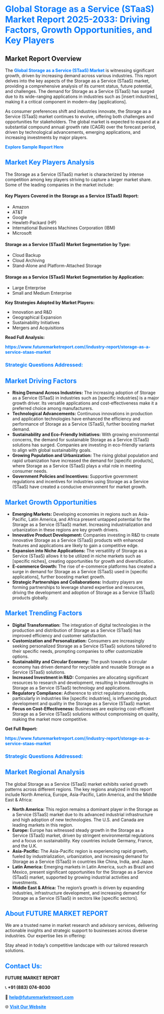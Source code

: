 <h1 style="color: #007BFF;">Global Storage as a Service (STaaS) Market Report 2025-2033: Driving Factors, Growth Opportunities, and Key Players</h1>

<section id="overview">
<h2>Market Report Overview</h2>
<p>The <a href="https://www.futuremarketreport.com//industry-report/storage-as-a-service-staas-market" style="color: #007BFF; text-decoration: none;"><strong>Global Storage as a Service (STaaS) Market</strong></a> is witnessing significant growth, driven by increasing demand across various industries. This report delves into the key aspects of the Storage as a Service (STaaS) market, providing a comprehensive analysis of its current status, future potential, and challenges. The demand for Storage as a Service (STaaS) has surged due to its wide-ranging applications in industries such as [insert industries], making it a critical component in modern-day [applications].</p>
<p>As consumer preferences shift and industries innovate, the Storage as a Service (STaaS) market continues to evolve, offering both challenges and opportunities for stakeholders. The global market is expected to expand at a substantial compound annual growth rate (CAGR) over the forecast period, driven by technological advancements, emerging applications, and increasing investments by major players.</p>
</section>

<section id="overview">
<p><a href="https://www.futuremarketreport.com//request-sample/reportId=64183" style="color: #007BFF; text-decoration: none;"><strong>Explore Sample Report Here</strong></a></p>
</section>

<section id="key-players">
<h2 style="color: #007BFF;">Market Key Players Analysis</h2>
<p>The Storage as a Service (STaaS) market is characterized by intense competition among key players striving to capture a larger market share. Some of the leading companies in the market include:</p>
<h4>Key Players Covered in the Storage as a Service (STaaS) Report:</h4>
<ul><li>Amazon</li><li>AT&amp;T</li><li>Google</li><li>Hewlett-Packard (HP)</li><li>International Business Machines Corporation (IBM)</li><li>Microsoft</li></ul>
<h4>Storage as a Service (STaaS) Market Segmentation by Type:</h4>
<ul><li>Cloud Backup</li><li>Cloud Archiving</li><li>Stand-Alone and Platform-Attached Storage</li></ul>

<h4>Storage as a Service (STaaS) Market Segmentation by Application:</h4>
<ul><li>Large Enterprise</li><li>Small and Medium Enterprise</li></ul>
<p><strong>Key Strategies Adopted by Market Players:</strong></p>
<ul>
<li>Innovation and R&D</li>
<li>Geographical Expansion</li>
<li>Sustainability Initiatives</li>
<li>Mergers and Acquisitions</li>
</ul>
</section>

<section>
<p><strong>Read Full Analysis: </strong></p><a href="https://www.futuremarketreport.com//industry-report/storage-as-a-service-staas-market" style="color: #007BFF; text-decoration: none;"><strong>https://www.futuremarketreport.com//industry-report/storage-as-a-service-staas-market</strong></a>
<h3 style="color: #007BFF;">Strategic Questions Addressed:</h3>
</section>

<section id="driving-factors">
<h2 style="color: #007BFF;">Market Driving Factors</h2>
<ul>
<li><strong>Rising Demand Across Industries:</strong> The increasing adoption of Storage as a Service (STaaS) in industries such as [specific industries] is a major growth driver. Its versatile applications and cost-effectiveness make it a preferred choice among manufacturers.</li>
<li><strong>Technological Advancements:</strong> Continuous innovations in production and application technologies have enhanced the efficiency and performance of Storage as a Service (STaaS), further boosting market demand.</li>
<li><strong>Sustainability and Eco-Friendly Initiatives:</strong> With growing environmental concerns, the demand for sustainable Storage as a Service (STaaS) solutions has surged. Companies are investing in eco-friendly variants to align with global sustainability goals.</li>
<li><strong>Growing Population and Urbanization:</strong> The rising global population and rapid urbanization have increased the demand for [specific products], where Storage as a Service (STaaS) plays a vital role in meeting consumer needs.</li>
<li><strong>Government Policies and Incentives:</strong> Supportive government regulations and incentives for industries using Storage as a Service (STaaS) have created a conducive environment for market growth.</li>
</ul>
</section>

<section id="growth-opportunities">
<h2 style="color: #007BFF;">Market Growth Opportunities</h2>
<ul>
<li><strong>Emerging Markets:</strong> Developing economies in regions such as Asia-Pacific, Latin America, and Africa present untapped potential for the Storage as a Service (STaaS) market. Increasing industrialization and urbanization in these regions are key growth drivers.</li>
<li><strong>Innovative Product Development:</strong> Companies investing in R&D to create innovative Storage as a Service (STaaS) products with enhanced features and applications are likely to gain a competitive edge.</li>
<li><strong>Expansion into Niche Applications:</strong> The versatility of Storage as a Service (STaaS) allows it to be utilized in niche markets such as [specific niches], creating opportunities for growth and diversification.</li>
<li><strong>E-commerce Growth:</strong> The rise of e-commerce platforms has created a surge in demand for Storage as a Service (STaaS) used in [specific applications], further boosting market growth.</li>
<li><strong>Strategic Partnerships and Collaborations:</strong> Industry players are forming partnerships to leverage shared expertise and resources, driving the development and adoption of Storage as a Service (STaaS) products globally.</li>
</ul>
</section>

<section id="trending-factors">
<h2 style="color: #007BFF;">Market Trending Factors</h2>
<ul>
<li><strong>Digital Transformation:</strong> The integration of digital technologies in the production and distribution of Storage as a Service (STaaS) has improved efficiency and customer satisfaction.</li>
<li><strong>Customization and Personalization:</strong> Consumers are increasingly seeking personalized Storage as a Service (STaaS) solutions tailored to their specific needs, prompting companies to offer customizable options.</li>
<li><strong>Sustainability and Circular Economy:</strong> The push towards a circular economy has driven demand for recyclable and reusable Storage as a Service (STaaS) solutions.</li>
<li><strong>Increased Investment in R&D:</strong> Companies are allocating significant resources to research and development, resulting in breakthroughs in Storage as a Service (STaaS) technology and applications.</li>
<li><strong>Regulatory Compliance:</strong> Adherence to strict regulatory standards, particularly in industries like [specific industries], is influencing product development and quality in the Storage as a Service (STaaS) market.</li>
<li><strong>Focus on Cost-Effectiveness:</strong> Businesses are exploring cost-efficient Storage as a Service (STaaS) solutions without compromising on quality, making the market more competitive.</li>
</ul>
</section>

<section>
<p><strong>Get Full Report: </strong></p><a href="https://www.futuremarketreport.com//industry-report/storage-as-a-service-staas-market" style="color: #007BFF; text-decoration: none;"><strong>https://www.futuremarketreport.com//industry-report/storage-as-a-service-staas-market</strong></a>
<h3 style="color: #007BFF;">Strategic Questions Addressed:</h3>
</section>


<section id="regional-analysis">
<h2 style="color: #007BFF;">Market Regional Analysis</h2>
<p>The global Storage as a Service (STaaS) market exhibits varied growth patterns across different regions. The key regions analyzed in this report include North America, Europe, Asia-Pacific, Latin America, and the Middle East & Africa:</p>
<ul>
<li><strong>North America:</strong> This region remains a dominant player in the Storage as a Service (STaaS) market due to its advanced industrial infrastructure and high adoption of new technologies. The U.S. and Canada are leading markets in this region.</li>
<li><strong>Europe:</strong> Europe has witnessed steady growth in the Storage as a Service (STaaS) market, driven by stringent environmental regulations and a focus on sustainability. Key countries include Germany, France, and the U.K.</li>
<li><strong>Asia-Pacific:</strong> The Asia-Pacific region is experiencing rapid growth, fueled by industrialization, urbanization, and increasing demand for Storage as a Service (STaaS) in countries like China, India, and Japan.</li>
<li><strong>Latin America:</strong> Emerging markets in Latin America, such as Brazil and Mexico, present significant opportunities for the Storage as a Service (STaaS) market, supported by growing industrial activities and investments.</li>
<li><strong>Middle East & Africa:</strong> The region’s growth is driven by expanding industries, infrastructure development, and increasing demand for Storage as a Service (STaaS) in sectors like [specific sectors].</li>
</ul>
</section>

<footer>
<h2 style="color: #007BFF;">About FUTURE MARKET REPORT</h2>
<p>We are a trusted name in market research and advisory services, delivering actionable insights and strategic support to businesses across diverse industries. Our expertise lies in offering:</p>

<p>Stay ahead in today’s competitive landscape with our tailored research solutions.</p>

<h2 style="color: #007BFF;">Contact Us:</h2>
<p><strong>FUTURE MARKET REPORT</strong></p>
<p>📞 <strong>+91 (883) 074-8030</strong></p>
<p>📧 <strong><a href="mailto:help@futuremarketreport.com" style="color: #007BFF;">help@futuremarketreport.com</a></strong></p>
<p>🌐 <strong><a href="https://www.futuremarketreport.com/" style="color: #007BFF;">Visit Our Website</a></strong></p>
</footer>